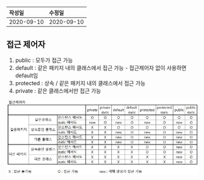 |작성일|수정일|
|:----|:----|
|2020-09-10|2020-09-10|

## 접근 제어자

1. public : 모두가 접근 가능
2. default : 같은 패키지 내의 클래스에서 접근 가능 - 접근제어자 없이 사용하면 default임
3. protected : 상속 / 같은 패키지 내의 클래스에서 접근 가능
4. private : 같은 클래스에서만 접근 가능

![접근제어자](/images/posts/Java/접근제어자.jpg "접근제어자")
